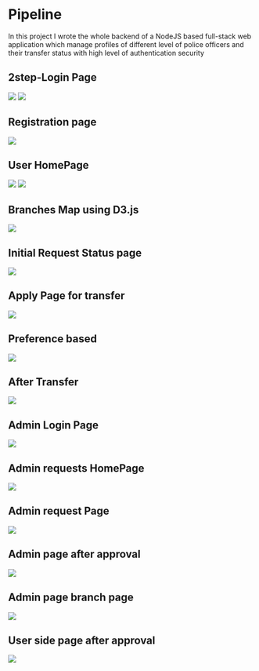 # Pipeline

In this project I wrote the whole backend of a NodeJS based full-stack web application which manage profiles of different level of police officers and their transfer status with high level of authentication security

## 2step-Login Page


<img src="https://i.imgur.com/bYi2Pr3.png"/>
<img src="https://i.imgur.com/9s8SZls.png"/>



## Registration page

<img src="https://i.imgur.com/oDM2IrU.png"/>

## User HomePage

<img src="https://i.imgur.com/y2J4AyX.png"/>

<img src="https://i.imgur.com/zhD1hvm.png"/>

## Branches Map using D3.js

<img src="https://i.imgur.com/eFuG4Mj.png"/>

## Initial Request Status page

<img src="https://i.imgur.com/O3pQPqv.png"/>

## Apply Page for transfer

<img src="https://i.imgur.com/569nvPN.png"/>

## Preference based 

<img src="https://i.imgur.com/NfyOkjQ.png"/>

## After Transfer

<img src="https://i.imgur.com/obLn5Oq.png"/>

## Admin Login Page

<img src="https://i.imgur.com/OA4befA.png"/>

## Admin requests HomePage

<img src="https://i.imgur.com/KjhsKFd.png"/>

## Admin request Page

<img src="https://i.imgur.com/wZyIRQP.png"/>

## Admin page after approval

<img src="https://i.imgur.com/U9WADlP.png"/>

## Admin page branch page

<img src="https://i.imgur.com/AJqfaRW.png"/>


## User side page after approval

<img src="https://i.imgur.com/9dEBdQx.png"/>






